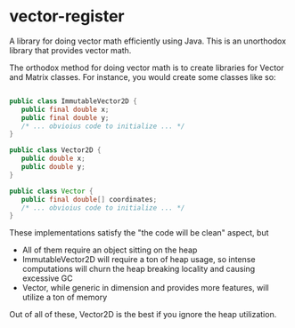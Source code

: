 vector-register
===============

A library for doing vector math efficiently using Java. This is an unorthodox library that provides vector math.

The orthodox method for doing vector math is to create libraries for Vector and Matrix classes. For instance, you would create some classes like so: 

```java

public class ImmutableVector2D {
   public final double x;
   public final double y;
   /* ... obvioius code to initialize ... */
}

public class Vector2D {
   public double x;
   public double y;
}

public class Vector {
   public final double[] coordinates;
   /* ... obvioius code to initialize ... */
}

```

These implementations satisfy the "the code will be clean" aspect, but

* All of them require an object sitting on the heap
* ImmutableVector2D will require a ton of heap usage, so intense computations will churn the heap breaking locality and causing excessive GC
* Vector, while generic in dimension and provides more features, will utilize a ton of memory

Out of all of these, Vector2D is the best if you ignore the heap utilization.